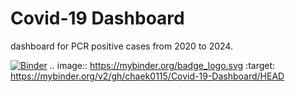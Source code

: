 # Covid-19 Dashboard
 dashboard for PCR positive cases from 2020 to 2024.

[![Binder](https://mybinder.org/badge_logo.svg)](https://mybinder.org/v2/gh/chaek0115/Covid-19-Dashboard/HEAD)
.. image:: https://mybinder.org/badge_logo.svg
 :target: https://mybinder.org/v2/gh/chaek0115/Covid-19-Dashboard/HEAD
